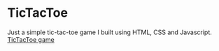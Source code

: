 # TicTacToe
Just a simple tic-tac-toe game I built using HTML, CSS and Javascript.  
[TicTacToe game](https://sankalpuw.github.io/TicTacToe-Game/)
